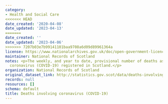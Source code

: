 ```yaml
---
category:
- Health and Social Care
<<<<<<< HEAD
date_created: '2020-04-08'
date_updated: '2023-04-13'
=======
date_created: ''
date_updated: '2023-04-06'
>>>>>>> 7207b03e7b99141101baa9708a6d09d89961364a
license: https://www.nationalarchives.gov.uk/doc/open-government-licence/version/3/
maintainer: National Records of Scotland
notes: <p>The weekly, and year to date, provisional number of deaths associated with
  coronavirus (COVID-19) registered in Scotland.</p>
organization: National Records of Scotland
original_dataset_link: http://statistics.gov.scot/data/deaths-involving-coronavirus-covid-19
records: null
resources: []
schema: default
title: Deaths involving coronavirus (COVID-19)
---
```

